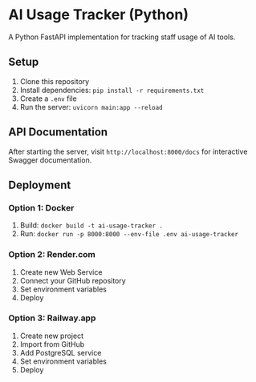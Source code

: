 # AI Usage Tracker (Python)

A Python FastAPI implementation for tracking staff usage of AI tools.

## Setup

1. Clone this repository
2. Install dependencies: `pip install -r requirements.txt`
3. Create a `.env` file
4. Run the server: `uvicorn main:app --reload`

## API Documentation

After starting the server, visit `http://localhost:8000/docs` for interactive Swagger documentation.

## Deployment

### Option 1: Docker
1. Build: `docker build -t ai-usage-tracker .`
2. Run: `docker run -p 8000:8000 --env-file .env ai-usage-tracker`

### Option 2: Render.com
1. Create new Web Service
2. Connect your GitHub repository
3. Set environment variables
4. Deploy

### Option 3: Railway.app
1. Create new project
2. Import from GitHub
3. Add PostgreSQL service
4. Set environment variables
5. Deploy
